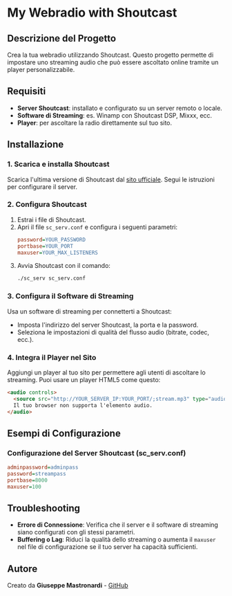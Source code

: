 # My Webradio with Shoutcast

## Descrizione del Progetto
Crea la tua webradio utilizzando Shoutcast. Questo progetto permette di impostare uno streaming audio che può essere ascoltato online tramite un player personalizzabile.

## Requisiti
- **Server Shoutcast**: installato e configurato su un server remoto o locale.
- **Software di Streaming**: es. Winamp con Shoutcast DSP, Mixxx, ecc.
- **Player**: per ascoltare la radio direttamente sul tuo sito.

## Installazione

### 1. Scarica e installa Shoutcast
Scarica l'ultima versione di Shoutcast dal [sito ufficiale](https://www.shoutcast.com/). Segui le istruzioni per configurare il server.

### 2. Configura Shoutcast
1. Estrai i file di Shoutcast.
2. Apri il file `sc_serv.conf` e configura i seguenti parametri:
   ```ini
   password=YOUR_PASSWORD
   portbase=YOUR_PORT
   maxuser=YOUR_MAX_LISTENERS
   ```
3. Avvia Shoutcast con il comando:
   ```bash
   ./sc_serv sc_serv.conf
   ```

### 3. Configura il Software di Streaming
Usa un software di streaming per connetterti a Shoutcast:
- Imposta l'indirizzo del server Shoutcast, la porta e la password.
- Seleziona le impostazioni di qualità del flusso audio (bitrate, codec, ecc.).

### 4. Integra il Player nel Sito
Aggiungi un player al tuo sito per permettere agli utenti di ascoltare lo streaming. Puoi usare un player HTML5 come questo:
```html
<audio controls>
  <source src="http://YOUR_SERVER_IP:YOUR_PORT/;stream.mp3" type="audio/mpeg">
  Il tuo browser non supporta l'elemento audio.
</audio>
```

## Esempi di Configurazione
### Configurazione del Server Shoutcast (sc_serv.conf)
```ini
adminpassword=adminpass
password=streampass
portbase=8000
maxuser=100
```

## Troubleshooting
- **Errore di Connessione**: Verifica che il server e il software di streaming siano configurati con gli stessi parametri.
- **Buffering o Lag**: Riduci la qualità dello streaming o aumenta il `maxuser` nel file di configurazione se il tuo server ha capacità sufficienti.

## Autore
Creato da **Giuseppe Mastronardi** - [GitHub](https://github.com/allsafeitalia)
